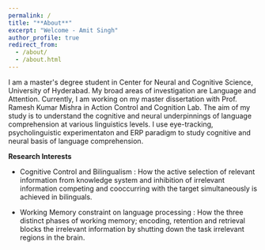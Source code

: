 ```yaml
---
permalink: /
title: "**About**"
excerpt: "Welcome - Amit Singh"
author_profile: true
redirect_from: 
  - /about/
  - /about.html
---
```

I am a master's degree student in Center for Neural and Cognitive Science, University of Hyderabad. My broad areas of investigation are Language and Attention. Currently, I am working on my master dissertation with Prof. Ramesh Kumar Mishra in Action Control and Cognition Lab. The aim of my study is to understand the cognitive and neural underpinnings of language comprehension at various linguistics levels. I use eye-tracking, psycholinguistic experimentaton and ERP paradigm to study cognitive and neural basis of language comprehension. 

**Research Interests**
- Cognitive Control and Bilingualism : How the active selection of relevant information from knowledge system and inhibition of irrelevant information competing and cooccurring with the target simultaneously is achieved in bilinguals.

- Working Memory constraint on language processing : How the three distinct phases of working memory; encoding, retention and retrieval blocks the irrelevant information by shutting down the task irrelevant regions in the brain. 



